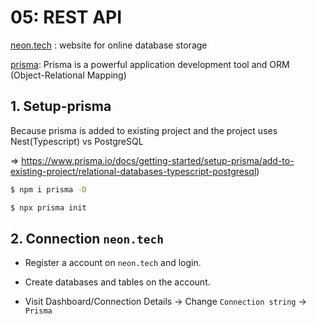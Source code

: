 # 05: REST API
[neon.tech](https://neon.tech/) : website for online database storage

[prisma](https://www.prisma.io/docs): Prisma is a powerful application development tool and ORM (Object-Relational Mapping)

## 1. Setup-prisma
Because prisma is added to existing project and the project uses Nest(Typescript) vs PostgreSQL 

=> https://www.prisma.io/docs/getting-started/setup-prisma/add-to-existing-project/relational-databases-typescript-postgresql)
```bash
$ npm i prisma -D

$ npx prisma init
```
## 2. Connection `neon.tech`
- Register a account on `neon.tech` and login.

- Create databases and tables on the account.

- Visit Dashboard/Connection Details -> Change `Connection string` -> `Prisma`

